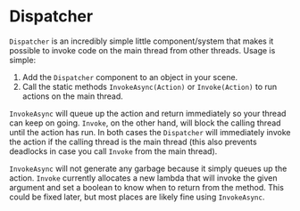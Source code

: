 Dispatcher
===

`Dispatcher` is an incredibly simple little component/system that makes it possible to invoke code on the main thread
from other threads. Usage is simple:

1. Add the `Dispatcher` component to an object in your scene.
2. Call the static methods `InvokeAsync(Action)` or `Invoke(Action)` to run actions on the main thread.

`InvokeAsync` will queue up the action and return immediately so your thread can keep on going. `Invoke`, on the other
hand, will block the calling thread until the action has run. In both cases the `Dispatcher` will immediately invoke the
action if the calling thread is the main thread (this also prevents deadlocks in case you call `Invoke` from the main
thread).

`InvokeAsync` will not generate any garbage because it simply queues up the action. `Invoke` currently allocates a new
lambda that will invoke the given argument and set a boolean to know when to return from the method. This could be fixed
later, but most places are likely fine using `InvokeAsync`.

